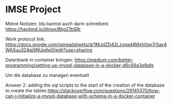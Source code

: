 # IMSE Project

Meine Notizen: (du kannst auch darin schreiben)
https://hackmd.io/@nox/BkgZ1bSRr

Work protocol link: 
https://docs.google.com/spreadsheets/d/1MJdZD42Lzvqad4Mxh0sp7r5av4WASuu324qj9NUpAp0/edit?usp=sharing

Datenbank in container bringen:
https://medium.com/better-programming/setting-up-mysql-database-in-a-docker-d6c69a3e9afe

Um die database zu managen eventuell

Answer 2: adding the sql scripts to the start of the creation of the database to create the tables
https://stackoverflow.com/questions/29145370/how-can-i-initialize-a-mysql-database-with-schema-in-a-docker-container

